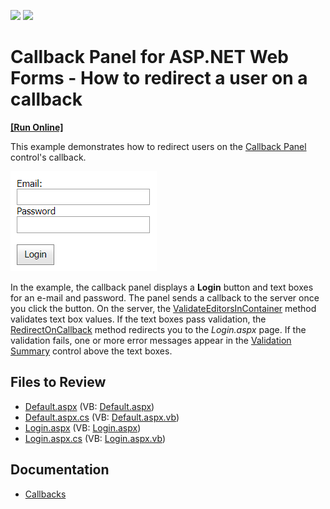 <!-- default badges list -->
[![](https://img.shields.io/badge/Open_in_DevExpress_Support_Center-FF7200?style=flat-square&logo=DevExpress&logoColor=white)](https://supportcenter.devexpress.com/ticket/details/T228312)
[![](https://img.shields.io/badge/📖_How_to_use_DevExpress_Examples-e9f6fc?style=flat-square)](https://docs.devexpress.com/GeneralInformation/403183)
<!-- default badges end -->
# Callback Panel for ASP.NET Web Forms - How to redirect a user on a callback
<!-- run online -->
**[[Run Online]](https://codecentral.devexpress.com/t228312/)**
<!-- run online end -->
This example demonstrates how to redirect users on the [Callback Panel](https://docs.devexpress.com/AspNet/8277/components/multi-use-site-controls/callback-panel?p=netframework) control's callback.

![Redirect Users on a Callback](redirect-on-callback.png)

In the example, the callback panel displays a **Login** button and text boxes for an e-mail and password. The panel sends a callback to the server once you click the button. On the server, the [ValidateEditorsInContainer](https://docs.devexpress.com/AspNet/DevExpress.Web.ASPxEdit.ValidateEditorsInContainer(System.Web.UI.Control)?p=netframework) method validates text box values. If the text boxes pass validation, the [RedirectOnCallback](https://docs.devexpress.com/AspNet/DevExpress.Web.ASPxWebControl.RedirectOnCallback(System.String)?p=netframework) method redirects you to the *Login.aspx* page. If the validation fails, one or more error messages appear in the [Validation Summary](https://docs.devexpress.com/AspNet/11626/components/data-editors/validationsummary?p=netframework) control above the text boxes.

## Files to Review

* [Default.aspx](./CS/Default.aspx) (VB: [Default.aspx](./VB/Default.aspx))
* [Default.aspx.cs](./CS/Default.aspx.cs) (VB: [Default.aspx.vb](./VB/Default.aspx.vb))
* [Login.aspx](./CS/Login.aspx) (VB: [Login.aspx](./VB/Login.aspx))
* [Login.aspx.cs](./CS/Login.aspx.cs) (VB: [Login.aspx.vb](./VB/Login.aspx.vb))

## Documentation

* [Callbacks](https://docs.devexpress.com/AspNet/402559/common-concepts/callbacks?p=netframework)
